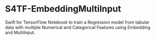 # S4TF-EmbeddingMultiInput

Swift for TensorFlow Notebook to train a Regression model from tabular data with multiple Numerical and Categorical Features using Embedding and MultiInput.
